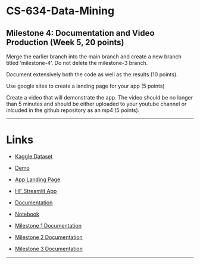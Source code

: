 # CS-634-Data-Mining

## Milestone 4: Documentation and Video Production (Week 5, 20 points)

Merge the earlier branch into the main branch and create a new branch titled ‘milestone-4’. Do not delete the milestone-3 branch.

Document extensively both the code as well as the results (10 points).

Use google sites to create a landing page for your app (5 points)

Create a video that will demonstrate the app. The video should be no longer than 5 minutes and should be either uploaded to your youtube channel or inlcuded in the github repository as an mp4 (5 points).

---

# Links

- [Kaggle Dataset](https://www.kaggle.com/competitions/house-prices-advanced-regression-techniques/overview)
- [Demo](https://github.com/GHcpv24/CS-634-Data-Mining/blob/milestone-4/README.md)
- [App Landing Page](https://sites.google.com/njit.edu/real-estate-housing/)
- [HF Streamlit App](https://huggingface.co/spaces/HFcpv24/LightGBM-House-Sale-Price-Prediction)
- [Documentation](https://github.com/GHcpv24/CS-634-Data-Mining/blob/milestone-4/docs/Milestone4Documentation.md)
- [Notebook](https://github.com/GHcpv24/CS-634-Data-Mining/blob/milestone-3/CS634_CVega_Milestone3.ipynb)

- [Milestone 1 Documentation](https://github.com/GHcpv24/CS-634-Data-Mining/blob/milestone-1/README.md)
- [Milestone 2 Documentation](https://github.com/GHcpv24/CS-634-Data-Mining/blob/milestone-2/docs/Milestone2Documentation.md)
- [Milestone 3 Documentation](https://github.com/GHcpv24/CS-634-Data-Mining/blob/milestone-3/docs/Milestone3Documentation.md)

---
